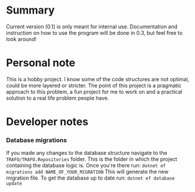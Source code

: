# Summary
Current version (0.1) is only meant for internal use. Documentation and instruction on how to use the program will be done in 0.3, but feel free to look around!

# Personal note
This is a hobby project. I know some of the code structures are not optimal, could be more layered or stricter. The point of this project is a pragmatic approach to this problem, a fun project for me to work on and a practical solution to a real life problem people have.

# Developer notes
### Database migrations
If you made any changes to the database structure navigate to the `TRAFO/TRAFO.Repositories` folder. This is the folder in which the project containing the database logic is. Once you're there run:
`dotnet ef migrations add NAME_OF_YOUR_MIGRATION`
This will generate the new migration file. To get the database up to date run:
`dotnet ef database update`
